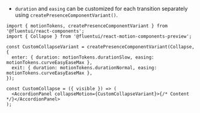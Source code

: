 - `duration` and `easing` can be customized for each transition separately using `createPresenceComponentVariant()`.

```tsx
import { motionTokens, createPresenceComponentVariant } from '@fluentui/react-components';
import { Collapse } from '@fluentui/react-motion-components-preview';

const CustomCollapseVariant = createPresenceComponentVariant(Collapse, {
  enter: { duration: motionTokens.durationSlow, easing: motionTokens.curveEasyEaseMax },
  exit: { duration: motionTokens.durationNormal, easing: motionTokens.curveEasyEaseMax },
});

const CustomCollapse = ({ visible }) => (
  <AccordionPanel collapseMotion={CustomCollapseVariant}>{/* Content */}</AccordionPanel>
);
```
